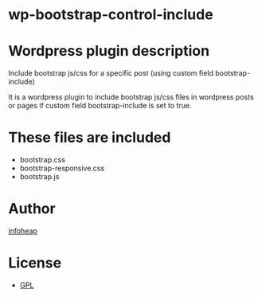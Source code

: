 wp-bootstrap-control-include
============================


# Wordpress plugin description
Include bootstrap js/css for a specific post (using custom field bootstrap-include)

It is a wordpress plugin to include bootstrap js/css files in wordpress posts or pages if custom field bootstrap-include is set to true.

# These files are included
- bootstrap.css
- bootstrap-responsive.css
- bootstrap.js

# Author
[infoheap](http://infoheap.com/)

# License
* [GPL](http://www.gnu.org/licenses/gpl-2.0.html)
